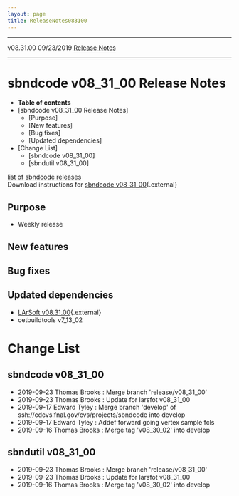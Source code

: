 ```yaml
---
layout: page
title: ReleaseNotes083100
---
```


  ----------- ------------ -- -- ------------------------------------------------------
  v08.31.00   09/23/2019         [Release Notes](ReleaseNotes083100.html)
  ----------- ------------ -- -- ------------------------------------------------------



sbndcode v08\_31\_00 Release Notes
======================================================================================

-   **Table of contents**
-   [sbndcode v08\_31\_00 Release
    Notes]
    -   [Purpose]
    -   [New features]
    -   [Bug fixes]
    -   [Updated dependencies]
-   [Change List]
    -   [sbndcode v08\_31\_00]
    -   [sbndutil v08\_31\_00]

[list of sbndcode
releases](List_of_SBND_code_releases.html)\
Download instructions for [sbndcode
v08\_31\_00](http://scisoft.fnal.gov/scisoft/bundles/sbnd/v08_31_00/sbndcode-v08_31_00.html){.external}



Purpose
----------------------------------

-   Weekly release



New features
--------------------------------------------



Bug fixes
--------------------------------------



Updated dependencies
------------------------------------------------------------

-   [LArSoft
    v08.31.00](https://cdcvs.fnal.gov/redmine/projects/larsoft/wiki/ReleaseNotes083100){.external}
-   cetbuildtools v7\_13\_02



Change List
==========================================



sbndcode v08\_31\_00
----------------------------------------------------------

-   2019-09-23 Thomas Brooks : Merge branch \'release/v08\_31\_00\'
-   2019-09-23 Thomas Brooks : Update for larsfot v08\_31\_00
-   2019-09-17 Edward Tyley : Merge branch \'develop\' of
    ssh://cdcvs.fnal.gov/cvs/projects/sbndcode into develop
-   2019-09-17 Edward Tyley : Addef forward going vertex sample fcls
-   2019-09-16 Thomas Brooks : Merge tag \'v08\_30\_02\' into develop



sbndutil v08\_31\_00
----------------------------------------------------------

-   2019-09-23 Thomas Brooks : Merge branch \'release/v08\_31\_00\'
-   2019-09-23 Thomas Brooks : Update for larsfot v08\_31\_00
-   2019-09-16 Thomas Brooks : Merge tag \'v08\_30\_02\' into develop
